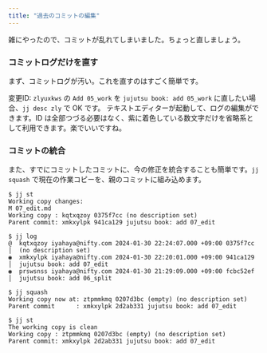 ```yaml
---
title: "過去のコミットの編集"
---
```

雑にやったので、コミットが乱れてしまいました。ちょっと直しましょう。

### コミットログだけを直す

まず、コミットログが汚い。これを直すのはすごく簡単です。

変更ID: `zlyuxkws` の `Add 05_work` を `jujutsu book: add 05_work` に直したい場合、`jj desc zly` で OK です。 テキストエディターが起動して、ログの編集ができます。ID は全部つづる必要はなく、紫に着色している数文字だけを省略系として利用できます。楽でいいですね。

### コミットの統合

また、すでにコミットしたコミットに、今の修正を統合することも簡単です。`jj squash` で現在の作業コピーを、親のコミットに組み込めます。

```
$ jj st
Working copy changes:
M 07_edit.md
Working copy : kqtxqzoy 0375f7cc (no description set)
Parent commit: xmkxylpk 941ca129 jujutsu book: add 07_edit

$ jj log
@  kqtxqzoy iyahaya@nifty.com 2024-01-30 22:24:07.000 +09:00 0375f7cc
│  (no description set)
◉  xmkxylpk iyahaya@nifty.com 2024-01-30 22:20:01.000 +09:00 941ca129
│  jujutsu book: add 07_edit
◉  prswsnss iyahaya@nifty.com 2024-01-30 21:29:09.000 +09:00 fcbc52ef
│  jujutsu book: add 06_split

$ jj squash
Working copy now at: ztpmmkmq 0207d3bc (empty) (no description set)
Parent commit      : xmkxylpk 2d2ab331 jujutsu book: add 07_edit

$ jj st
The working copy is clean
Working copy : ztpmmkmq 0207d3bc (empty) (no description set)
Parent commit: xmkxylpk 2d2ab331 jujutsu book: add 07_edit
```
